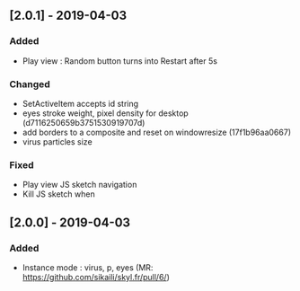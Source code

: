 
## [2.0.1] - 2019-04-03
### Added
- Play view : Random button turns into Restart after 5s 

### Changed
- SetActiveItem accepts id string
- eyes stroke weight, pixel density for desktop (d7116250659b3751530919707d)
- add borders to a composite and reset on windowresize (17f1b96aa0667)
- virus particles size

### Fixed
- Play view JS sketch navigation
- Kill JS sketch when

## [2.0.0] - 2019-04-03
### Added
- Instance mode : virus, p, eyes (MR: https://github.com/sikaili/skyl.fr/pull/6/)

